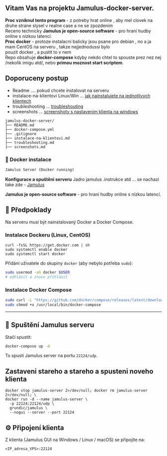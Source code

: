 
## Vitam Vas na projektu Jamulus-docker-server.  

**Proc vzniknul tento program** - z potreby hrat online , aby mel clovek na druhe strane slysel v realne case a ne se zpozdenim<br>
Receno technicky **Jamulus je open-source software** -  pro hraní hudby online s nízkou latencí.<br>
**Proc docker** - protoze instalacni balicky jsou psane pro debian , no a ja mam CentOS na serveru  , takze nejjednodussi bylo<br>
pouzit docker , a pustit to v nem <br>
Repo obsahuje **docker-compose** kdyby nekdo chtel to spouste prez nez nej /nekolik imigu atd/, nebo **primou moznost start scriptem**.<br>

## Doporuceny postup 
* Readme .... pokud chcete instalovat na serveru <br>
* instalace-na-klientovi Linux/Win ... [jak nainstalujete na jednotlivych klientech](https://github.com/PajaspaceNet/jamulus-docker-server/blob/main/instalace-na-klientovi.md)<br> 
*  troubleshooting ... [troubleshouting](https://github.com/PajaspaceNet/jamulus-docker-server/blob/main/troubleshooting.md)<br>
* screenshots ... [screenshoty s nastavenim klienta na windows](https://github.com/PajaspaceNet/jamulus-docker-server/blob/main/screenshots.md)

```
jamulus-docker-server/
├── README.md
├── docker-compose.yml
├── .gitignore
├── instalace-na-klientovi.md
├── troubleshooting.md
├── screenshots.md
```





### 📄  Docker instalace

```markdown
Jamulus Server (Docker running)
```
**Konfigurace a  spuštění serveru**
Jadro jamulus .instrukce atd ... se nachazi take zde  - [Jamulus](https://jamulus.io) 

**Jamulus je open-source software** -  pro hraní hudby online s nízkou latencí.



## 🔧 Předpoklady

Na serveru musí být nainstalovaný Docker a Docker Compose.

### Instalace Dockeru (Linux, CentOS)

```
curl -fsSL https://get.docker.com | sh
sudo systemctl enable docker
sudo systemctl start docker
````

Přidání uživatele do skupiny `docker` (aby nebylo potřeba `sudo`):

```bash
sudo usermod -aG docker $USER
# odhlásit a znovu přihlásit
```

### Instalace Docker Compose

```bash
sudo curl -L "https://github.com/docker/compose/releases/latest/download/docker-compose-$(uname -s)-$(uname -m)" -o /usr/local/bin/docker-compose
sudo chmod +x /usr/local/bin/docker-compose
```

---

## 🚀 Spuštění Jamulus serveru

Stačí spustit:

```bash
docker-compose up -d
```

To spustí Jamulus server na portu `22124/udp`.


## Zastaveni stareho a stareho a spusteni noveho klienta 

```
docker stop jamulus-server 2>/dev/null; docker rm jamulus-server 2>/dev/null; \
docker run -d --name jamulus-server \
  -p 22124:22124/udp \
  grundic/jamulus \
  --nogui --server --port 22124
```



## ⚙️ Připojení klienta

Z klienta (Jamulus GUI na Windows / Linux / macOS) se připojíte na:

```
<IP_adresa_VPS>:22124
```





